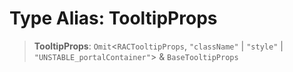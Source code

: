 # Type Alias: TooltipProps

> **TooltipProps**: `Omit`\<`RACTooltipProps`, `"className"` \| `"style"` \| `"UNSTABLE_portalContainer"`\> & `BaseTooltipProps`
